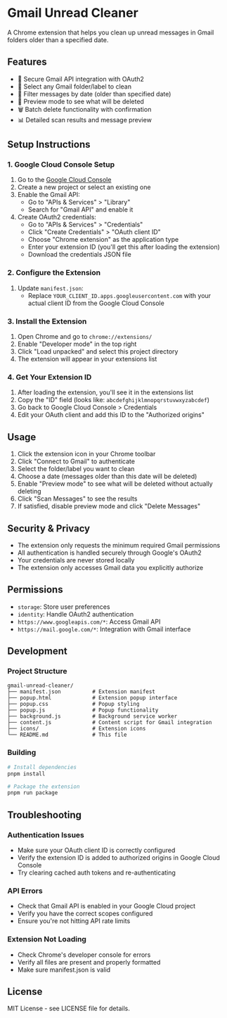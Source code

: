 # Gmail Unread Cleaner

A Chrome extension that helps you clean up unread messages in Gmail folders older than a specified date.

## Features

- 🔐 Secure Gmail API integration with OAuth2
- 📁 Select any Gmail folder/label to clean
- 📅 Filter messages by date (older than specified date)
- 👀 Preview mode to see what will be deleted
- 🗑️ Batch delete functionality with confirmation
- 📊 Detailed scan results and message preview

## Setup Instructions

### 1. Google Cloud Console Setup

1. Go to the [Google Cloud Console](https://console.cloud.google.com/)
2. Create a new project or select an existing one
3. Enable the Gmail API:
   - Go to "APIs & Services" > "Library"
   - Search for "Gmail API" and enable it
4. Create OAuth2 credentials:
   - Go to "APIs & Services" > "Credentials"
   - Click "Create Credentials" > "OAuth client ID"
   - Choose "Chrome extension" as the application type
   - Enter your extension ID (you'll get this after loading the extension)
   - Download the credentials JSON file

### 2. Configure the Extension

1. Update `manifest.json`:
   - Replace `YOUR_CLIENT_ID.apps.googleusercontent.com` with your actual client ID from the Google Cloud Console

### 3. Install the Extension

1. Open Chrome and go to `chrome://extensions/`
2. Enable "Developer mode" in the top right
3. Click "Load unpacked" and select this project directory
4. The extension will appear in your extensions list

### 4. Get Your Extension ID

1. After loading the extension, you'll see it in the extensions list
2. Copy the "ID" field (looks like: `abcdefghijklmnopqrstuvwxyzabcdef`)
3. Go back to Google Cloud Console > Credentials
4. Edit your OAuth client and add this ID to the "Authorized origins"

## Usage

1. Click the extension icon in your Chrome toolbar
2. Click "Connect to Gmail" to authenticate
3. Select the folder/label you want to clean
4. Choose a date (messages older than this date will be deleted)
5. Enable "Preview mode" to see what will be deleted without actually deleting
6. Click "Scan Messages" to see the results
7. If satisfied, disable preview mode and click "Delete Messages"

## Security & Privacy

- The extension only requests the minimum required Gmail permissions
- All authentication is handled securely through Google's OAuth2
- Your credentials are never stored locally
- The extension only accesses Gmail data you explicitly authorize

## Permissions

- `storage`: Store user preferences
- `identity`: Handle OAuth2 authentication
- `https://www.googleapis.com/*`: Access Gmail API
- `https://mail.google.com/*`: Integration with Gmail interface

## Development

### Project Structure

```
gmail-unread-cleaner/
├── manifest.json          # Extension manifest
├── popup.html             # Extension popup interface
├── popup.css              # Popup styling
├── popup.js               # Popup functionality
├── background.js          # Background service worker
├── content.js             # Content script for Gmail integration
├── icons/                 # Extension icons
└── README.md              # This file
```

### Building

```bash
# Install dependencies
pnpm install

# Package the extension
pnpm run package
```

## Troubleshooting

### Authentication Issues
- Make sure your OAuth client ID is correctly configured
- Verify the extension ID is added to authorized origins in Google Cloud Console
- Try clearing cached auth tokens and re-authenticating

### API Errors
- Check that Gmail API is enabled in your Google Cloud project
- Verify you have the correct scopes configured
- Ensure you're not hitting API rate limits

### Extension Not Loading
- Check Chrome's developer console for errors
- Verify all files are present and properly formatted
- Make sure manifest.json is valid

## License

MIT License - see LICENSE file for details.
